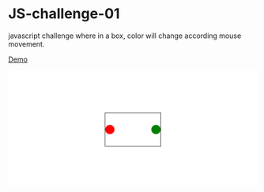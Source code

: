 # JS-challenge-01
javascript challenge where in a box, color will change according mouse movement.


[Demo](https://superlative-caramel-5df1c0.netlify.app/)

![Screenshot](JS-challenge-01.png)
